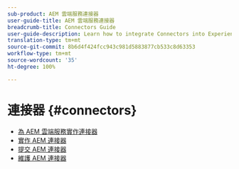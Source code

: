 ```yaml
---
sub-product: AEM 雲端服務連接器
user-guide-title: AEM 雲端服務連接器
breadcrumb-title: Connectors Guide
user-guide-description: Learn how to integrate Connectors into Experience Manager as a Cloud Service.
translation-type: tm+mt
source-git-commit: 8b6d4f424fcc943c981d5883877cb533c8d63353
workflow-type: tm+mt
source-wordcount: '35'
ht-degree: 100%

---
```



# 連接器 {#connectors}

+ [為 AEM 雲端服務實作連接器](/help/connectors/home.md)
+ [實作 AEM 連接器](implement.md)
+ [提交 AEM 連接器](submit.md)
+ [維護 AEM 連接器](maintain.md)
